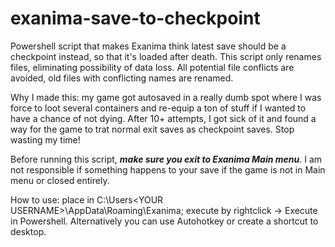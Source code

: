 # exanima-save-to-checkpoint
Powershell script that makes Exanima think latest save should be a checkpoint instead, so that it's loaded after death.
This script only renames files, eliminating possibility of data loss.
All potential file conflicts are avoided, old files with conflicting names are renamed.

Why I made this: my game got autosaved in a really dumb spot where I was force to loot several containers and re-equip a ton of stuff if I wanted to have a chance of not dying. After 10+ attempts, I got sick of it and found a way for the game to trat normal exit saves as checkpoint saves. Stop wasting my time! 

Before running this script, ***make sure you exit to Exanima Main menu***. I am not responsible if something happens to your save if the game is not in Main menu or closed entirely.

How to use: place in C:\Users\<YOUR USERNAME>\AppData\Roaming\Exanima; execute by rightclick -> Execute in Powershell.
Alternatively you can use Autohotkey or create a shortcut to desktop. 
